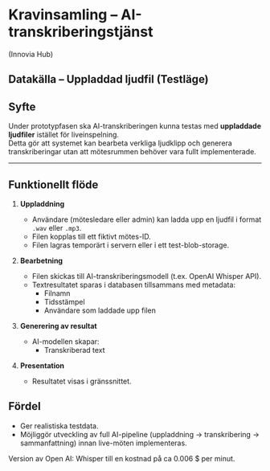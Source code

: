 # Kravinsamling – AI-transkriberingstjänst  

(Innovia Hub)

## Datakälla – Uppladdad ljudfil (Testläge)

## Syfte

Under prototypfasen ska AI-transkriberingen kunna testas med **uppladdade ljudfiler** istället för liveinspelning.  
Detta gör att systemet kan bearbeta verkliga ljudklipp och generera transkriberingar utan att mötesrummen behöver vara fullt implementerade.

---

## Funktionellt flöde

1. **Uppladdning**
   - Användare (mötesledare eller admin) kan ladda upp en ljudfil i format `.wav` eller `.mp3`.
   - Filen kopplas till ett fiktivt mötes-ID.
   - Filen lagras temporärt i servern eller i ett test-blob-storage.

2. **Bearbetning**
   - Filen skickas till AI-transkriberingsmodell (t.ex. OpenAI Whisper API).
   - Textresultatet sparas i databasen tillsammans med metadata:
     - Filnamn  
     - Tidsstämpel  
     - Användare som laddade upp filen  

3. **Generering av resultat**
   - AI-modellen skapar:
     - Transkriberad text  

4. **Presentation**
   - Resultatet visas i gränssnittet.

## Fördel

- Ger realistiska testdata.  
- Möjliggör utveckling av full AI-pipeline (uppladdning → transkribering → sammanfattning) innan live-möten implementeras.

Version av Open AI: Whisper till en kostnad på ca 0.006 $ per minut.
